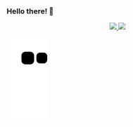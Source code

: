 ### Hello there!  👋

<div align="center">
   <a href="https://github.com/felipepellizzon">
   <img src="https://github-readme-stats.vercel.app/api?username=felipepellizzon&show_icons=true&theme=radical">
   <img src="https://github-readme-stats.vercel.app/api/top-langs/?username=felipepellizzon&layout=compact">
   </a>   
</div>

   ![Snake animation](https://github.com/felipepellizzon/felipepellizzon/blob/output/github-contribution-grid-snake.svg)
